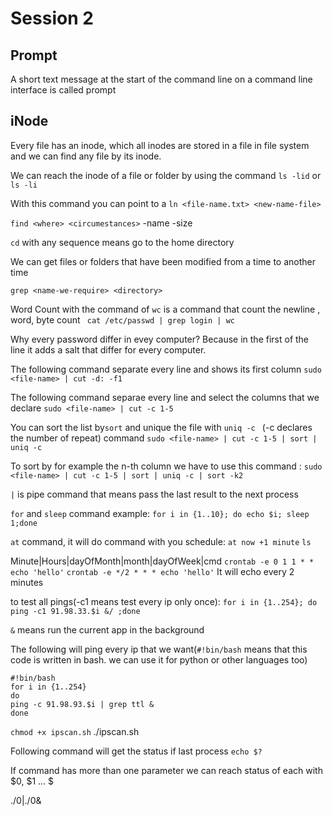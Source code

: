 # Session 2

## Prompt
A short text message at the start of the command line on a command line interface is called prompt

## iNode
Every file has an inode, which all inodes are stored in a file in file system and we can find any file by its inode.

We can reach the inode of a file or folder by using the command  ```ls -lid``` or ```ls -li```

With this command you can point to a 
```ln <file-name.txt> <new-name-file>```

```find <where> <circumestances>```
-name -size

```cd``` with any sequence means go to the home directory

We can get files or folders that have been modified from a time to another time 

```grep <name-we-require> <directory>```


Word Count with the command of ```wc``` is a command that count the newline , word, byte count
``` cat /etc/passwd | grep login | wc```

Why every password differ in evey computer?
Because in the first of the line it adds a salt that differ for every computer.


The following command separate every line and shows its first column
```sudo <file-name> | cut -d: -f1```

The following command separae every line and select the columns that we declare
```sudo <file-name> | cut -c 1-5```

You can sort the list by```sort``` and unique the file with ```uniq -c ``` (-c declares the number of repeat) command
```sudo <file-name> | cut -c 1-5 | sort | uniq -c```


To sort by for example the n-th column we have to use this command :
```sudo <file-name> | cut -c 1-5 | sort | uniq -c | sort -k2```

```|``` is pipe command that means pass the last result to the next process

```for``` and ```sleep``` command example:
```for i in {1..10}; do echo $i; sleep 1;done```


```at``` command, it will do command with you schedule:
```at now +1 minute```
```ls```

Minute|Hours|dayOfMonth|month|dayOfWeek|cmd
```crontab -e 0 1 1 * * echo 'hello'```
```crontab -e */2 * * * echo 'hello'``` It will echo every 2 minutes

to test all pings(-c1 means test every ip only once):
```for i in {1..254}; do ping -c1 91.98.33.$i &/ ;done```


```&``` means run the current app in the background


The following will ping every ip that we want(```#!bin/bash``` means that this code is written in bash. we can use it for python or other languages too)
```#!bin/bash
#!bin/bash
for i in {1..254}
do
ping -c 91.98.93.$i | grep ttl &
done
````

```chmod +x ipscan.sh```
./ipscan.sh


Following command will get the status if last process 
```echo $?```

If command has more than one parameter we can reach status of each with $0, $1 ... $<some-number>

./$0 | ./$0&